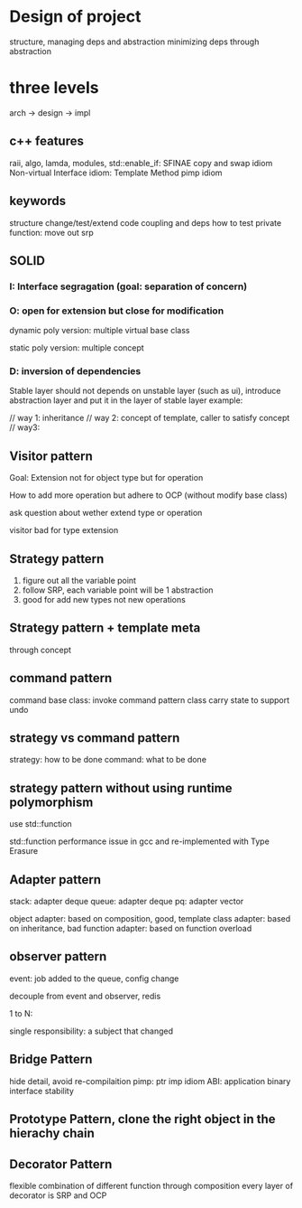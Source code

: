 # Design of project
structure, managing deps and abstraction
minimizing deps through abstraction

# three levels
arch -> design -> impl

## c++ features
raii, algo, lamda, modules,
std::enable_if: SFINAE
copy and swap idiom
Non-virtual Interface idiom: Template Method
pimp idiom

## keywords
structure
change/test/extend code
coupling and deps
how to test private function: move out srp

## SOLID

### I: Interface segragation (goal: separation of concern)
### O: open for extension but close for modification

dynamic poly version: multiple virtual base class

static poly version: multiple concept 
### D: inversion of dependencies
Stable layer should not depends on unstable layer (such as ui), introduce abstraction layer and put it in the layer of stable layer
example: 

// way 1: inheritance
// way 2: concept of template, caller to satisfy concept
// way3: 


## Visitor pattern
Goal: Extension not for object type but for operation

How to add more operation but adhere to OCP (without modify base class)

ask question about wether extend type or operation

visitor bad for type extension

## Strategy pattern
1. figure out all the variable point
2. follow SRP, each variable point will be 1 abstraction
3. good for add new types not new operations

## Strategy pattern + template meta
through concept

## command pattern
command base class: invoke
command pattern class carry state to support undo

## strategy vs command pattern
strategy: how to be done
command: what to be done

## strategy pattern without using runtime polymorphism
use std::function

std::function performance issue in gcc
and re-implemented with Type Erasure


## Adapter pattern
stack: adapter deque
queue: adapter deque
pq: adapter vector


object adapter: based on composition, good, template 
class adapter: based on inheritance, bad
function adapter: based on function overload

## observer pattern

event: job added to the queue, config change

decouple from event and observer, redis

1 to N: 

single responsibility: a subject that changed 

## Bridge Pattern
hide detail, avoid re-compilaition
pimp: ptr imp idiom
ABI: application binary interface stability

## Prototype Pattern, clone the right object in the hierachy chain

## Decorator Pattern
flexible combination of different function through composition
every layer of decorator is SRP
and OCP
